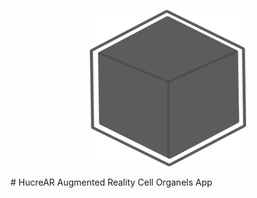 <p align="center">
  <img src="https://github.com/yessGlory17/HucreAR/blob/main/Assets/UI/logo.png" width="250" height="250" />
</p>
# HucreAR
 Augmented Reality Cell Organels App
